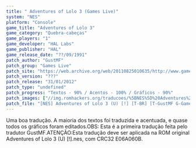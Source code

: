 ```yaml
---
title: " Adventures of Lolo 3 (Games Live)"
system: "NES"
platform: "Console"
game_title: "Adventures of Lolo 3"
game_category: "Quebra-cabeças"
game_players: "1"
game_developer: "HAL Labs"
game_publisher: "HAL"
game_release_date: "??/09/1991"
patch_author: "GustMF"
patch_group: "Games Live"
patch_site: "https://web.archive.org/web/20110825010635/http://www.gameslive.com.br/"
patch_version: "???"
patch_release: "31/01/2012"
patch_type: "undefined"
patch_progress: "Textos - 90% / Acentos - 100% / Gráficos - 90%"
patch_images: ["//img.romhackers.org/traducoes/%5BNES%5D%20Adventures%20of%20Lolo%203%20-%20Games%20Live%20-%201.png","//img.romhackers.org/traducoes/%5BNES%5D%20Adventures%20of%20Lolo%203%20-%20Games%20Live%20-%202.png","//img.romhackers.org/traducoes/%5BNES%5D%20Adventures%20of%20Lolo%203%20-%20Games%20Live%20-%203.png"]
patch_file: "[NES] Adventures of Lolo 3 (U) [!] [T-BR] [T-GustMF G-Games Live] [A-2012].zip"
---
```

Uma boa tradução. A maioria dos textos foi traduzida e acentuada, e quase todos os gráficos foram editados.OBS: Esta é a primeira tradução feita pelo tradutor GustMF.ATENÇÃO:Esta tradução deve ser aplicada na ROM original Adventures of Lolo 3 (U) [!].nes, com CRC32 E06A060B.